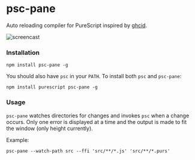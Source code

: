 # psc-pane

Auto reloading compiler for PureScript inspired by [ghcid](https://github.com/ndmitchell/ghcid).

![screencast](http://anttih.github.io/psc-pane/psc-pane.gif)

### Installation

```
npm install psc-pane -g
```

You should also have `psc` in your `PATH`. To install both `psc` and `psc-pane`:

```
npm install purescript psc-pane -g
```

### Usage

`psc-pane` watches directories for changes and invokes `psc` when a change occurs.
Only one error is displayed at a time and the output is made to fit the window
(only height currently).

Example:

```
psc-pane --watch-path src --ffi 'src/**/*.js' 'src/**/*.purs'
```
